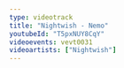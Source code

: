 ```yaml
---
type: videotrack
title: "Nightwish - Nemo"
youtubeId: "T5pxNUY8CqY"
videoevents: vevt0031
videoartists: ["Nightwish"]
---
```

